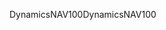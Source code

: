 <span data-ttu-id="3ff01-101">DynamicsNAV100</span><span class="sxs-lookup"><span data-stu-id="3ff01-101">DynamicsNAV100</span></span>